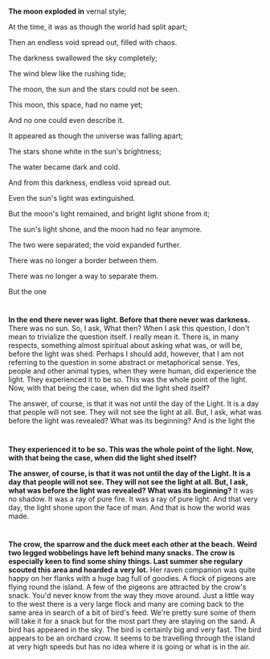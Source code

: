 # 

**The moon exploded in** vernal style;

At the time, it was as though the world had split apart;

Then an endless void spread out, filled with chaos.

The darkness swallowed the sky completely;

The wind blew like the rushing tide;

The moon, the sun and the stars could not be seen.

This moon, this space, had no name yet;

And no one could even describe it.

It appeared as though the universe was falling apart;

The stars shone white in the sun's brightness;

The water became dark and cold.

And from this darkness, endless void spread out.

Even the sun's light was extinguished.

But the moon's light remained, and bright light shone from it;

The sun's light shone, and the moon had no fear anymore.

The two were separated; the void expanded further.

There was no longer a border between them.

There was no longer a way to separate them.

But the one

#

**In the end there never was light. Before that there never was darkness.**
There was no sun. So, I ask, What then?
When I ask this question, I don't mean to trivialize the question itself.  I really 
mean it.  There is, in many respects, something almost spiritual about asking what 
was, or will be, before the light was shed.  Perhaps I should add, however, that I 
am not referring to the question in some abstract or metaphorical sense.  Yes, people
and other animal types, when they were human, did experience the light.  They 
experienced it to be so.  This was the whole point of the light.  Now, with that being
the case, when did the light shed itself?

The answer, of course, is that it was not until the day of the Light. It is a day that people will not see.  They will not see the light at all.  But, I ask, what was before the light was revealed?  What was its beginning?  And is the light the

#

**They experienced it to be so. This was the whole point of the light. Now, with that being the case, when did the light shed itself?**

**The answer, of course, is that it was not until the day of the Light. It is a day that people will not see. They will not see the light at all. But, I ask, what was before the light was revealed? What was its beginning?**
It was no shadow. It was a ray of pure fire. It was a ray of pure light. And that very day, the light shone upon the face of man. And that is how the world was made.

#

**The crow, the sparrow and the duck meet each other at the beach.**
**Weird two legged wobbelings have left behind many snacks. The crow is especially keen to find some shiny things. Last summer she regulary scouted this area and hoarded a very lot.**
Her raven companion was quite happy on her flanks with a huge bag full of goodies.
A flock of pigeons are flying round the island. A few of the pigeons are attracted by the crow's snack. You'd never know from the way they move around. Just a little way to the west there is a very large flock and many are coming back to the same area in search of a bit of bird's feed. We're pretty sure some of them will take it for a snack but for the most part they are staying on the sand.
A bird has appeared in the sky. The bird is certainly big and very fast. The bird appears to be an orchard crow. It seems to be travelling through the island at very high speeds but has no idea where it is going or what is in the air.
